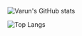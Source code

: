 ![Varun's GitHub stats](https://github-readme-stats.vercel.app/api?username=VarunGaneshan\&hide=contribs,issues)

![Top Langs](https://github-readme-stats.vercel.app/api/top-langs/?username=VarunGaneshan&layout=compact)
<!--
**VarunGaneshan/VarunGaneshan** is a ✨ _special_ ✨ repository because its `README.md` (this file) appears on your GitHub profile.

Here are some ideas to get you started:

- 🔭 I’m currently working on ...
- 🌱 I’m currently learning ...
- 👯 I’m looking to collaborate on ...
- 🤔 I’m looking for help with ...
- 💬 Ask me about ...
- 📫 How to reach me: ...
- 😄 Pronouns: ...
- ⚡ Fun fact: ...
-->
